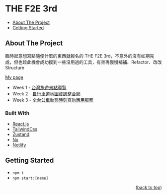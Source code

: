 # THE F2E 3rd

<div id="top"></div>
<ul>
<li>
    <a href="#about-the-project">About The Project</a>
</li>
<li>
    <a href="#getting-started">Getting Started</a>
</li>
</ul>

## About The Project

臨時起意想寫點隨便什麼的東西就報名的 THE F2E 3rd，不意外的沒有如期完成，但也趁此機會成功摸到一些沒用過的工具，有空再慢慢補補、Refactor、改改 Structure

[My page](https://2021.thef2e.com/users/6296427084285739656)

- Week 1 - [台灣旅遊景點導覽](https://thef2e-travel.netlify.app/)
- Week 2 - [自行車道地圖資訊整合網](https://thef2e-bike.netlify.app/)
- Week 3 - [全台公車動態時刻查詢應用服務](https://thef2e-bus.netlify.app/)

### Built With

- [React.js](https://reactjs.org/)
- [TailwindCss](https://tailwindcss.com/)
- [Zustand](https://github.com/pmndrs/zustand)
- [Nx](https://nx.dev)
- [Netlify](https://www.netlify.com/)

## Getting Started

- `npm i`
- `npm start:[name]`

<p align="right">(<a href="#top">back to top</a>)</p>
